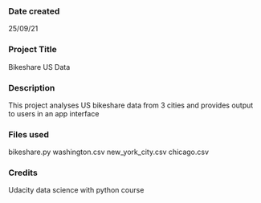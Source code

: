 ### Date created
25/09/21

### Project Title
Bikeshare US Data

### Description
This project analyses US bikeshare data from 3 cities and provides output to users in an app interface
### Files used
bikeshare.py
washington.csv
new_york_city.csv
chicago.csv

### Credits
Udacity data science with python course

